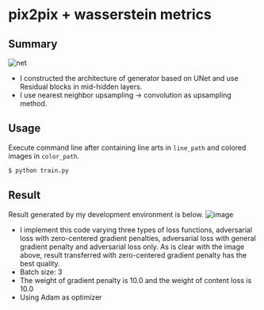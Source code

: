 # pix2pix + wasserstein metrics

## Summary
![net](https://github.com/SerialLain3170/Line-to-Color/blob/master/Wasserstein/net.png)
- I constructed the architecture of generator based on UNet and use Residual blocks in mid-hidden layers.
- I use nearest neighbor upsampling -> convolution as upsampling method.

## Usage
Execute command line after containing line arts in `line_path` and colored images in `color_path`.
```py
$ python train.py
```

## Result
Result generated by my development environment is below.
![image](https://github.com/SerialLain3170/Line-to-Color/blob/master/Wasserstein/result.png)

- I implement this code varying three types of loss functions, adversarial loss with zero-centered gradient penalties, adversarial loss with general gradient penalty and adversarial loss only. As is clear with the image above, result transferred with zero-centered gradient penalty has the best quality.
- Batch size: 3
- The weight of gradient penalty is 10.0 and the weight of content loss is 10.0
- Using Adam as optimizer
